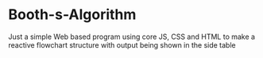 # Booth-s-Algorithm
Just a simple Web based program using core JS, CSS and HTML to make a reactive flowchart structure 
with output being shown in the side table
